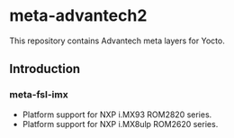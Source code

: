 # meta-advantech2

This repository contains Advantech meta layers for Yocto.

## Introduction

### meta-fsl-imx

- Platform support for NXP i.MX93 ROM2820 series.
- Platform support for NXP i.MX8ulp ROM2620 series.

